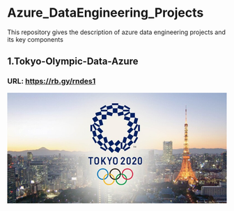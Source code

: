 # Azure_DataEngineering_Projects
This repository gives the description of azure data engineering projects and its key components

## 1.Tokyo-Olympic-Data-Azure
### URL: https://rb.gy/rndes1
![logo](https://github.com/Shoaib9288/Azure_DataEngineering_Projects/blob/main/tokyo-olympic-azure-data-engineering-project/Tokyo%20Olympics.jpg)
